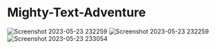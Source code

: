 # Mighty-Text-Adventure

![Screenshot 2023-05-23 232259](https://github.com/pilatdenis99/Mighty-Text-Adventure/assets/108524025/7c0a0cda-8208-4fd2-89d1-e07774e4d9f1)
![Screenshot 2023-05-23 232259](https://github.com/pilatdenis99/Mighty-Text-Adventure/assets/108524025/0e1dbdee-ba5c-4f83-a9bd-5cbf7a8a3805)
![Screenshot 2023-05-23 233054](https://github.com/pilatdenis99/Mighty-Text-Adventure/assets/108524025/bb9af3cf-919f-45b1-ba55-6676c4f139d8)
